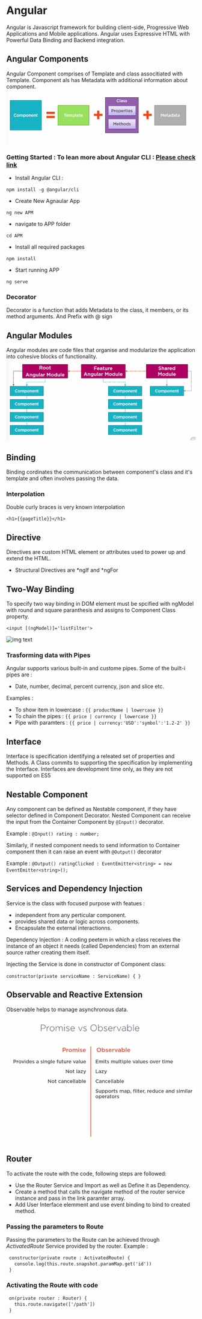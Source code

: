 # Angular
Angular is Javascript framework for building client-side, Progressive Web Applications and Mobile applications. Angular uses Expressive HTML with Powerful Data Binding and Backend integration.

## Angular Components

Angular Component comprises of Template and class associtiated with Template. Component als has Metadata with additional information about component.
![img text](https://github.com/milindchavan12/Angular/blob/master/Assets/AngularCompoent.png)


### Getting Started : To lean more about Angular CLI : [Please check link](https://github.com/milindchavan12/Angular/tree/master/AngularCLI)
- Install Angular CLI : 
```node
npm install -g @angular/cli
```
- Create New Agnaular App
```node
ng new APM
```
- navigate to APP folder
```node
cd APM
```
- Install all required packages
```node
npm install
```
- Start running APP
```node
ng serve
```

### Decorator 
Decorator is a function that adds Metadata to the class, it members, or its method arguments. And Prefix with @ sign

## Angular Modules
Angular modules are code files that organise and modularize the application into cohesive blocks of functionality. 
![img text](https://github.com/milindchavan12/Angular/blob/master/Assets/Modules.png)

## Binding
Binding cordinates the communication between component's class and it's template and often involves passing the data.

### Interpolation 
Double curly braces is very known interpolation

```node
<h1>{{pageTitle}}</h1>
```

## Directive
Directives are custom HTML element or attributes used to power up and extend the HTML.
- Structural Directives are *ngIf and *ngFor

## Two-Way Binding
To specify two way binding in DOM element must be spcified with ngModel with round and square paranthesis and assigns to Component Class property.

```node
<input [(ngModel)]='listFilter'>
```
![img text](https://pbs.twimg.com/media/DiA1748X4AILZzC.jpg)

### Trasforming data with Pipes
Angular supports various built-in and custome pipes. Some of the built-i pipes are :
- Date, number, decimal, percent currency, json and slice etc.

Examples :
- To show item in lowercase : `{{ productName | lowercase }}`
- To chain the pipes : `{{ price | currency | lowercase }}`
- Pipe with paramters : `{{ price | currency:'USD':'symbol':'1.2-2' }}`

## Interface
Interface is specification identifying a releated set of properties and Methods. A Class commits to supporting the specification by implementing the Interface. Interfaces are development time only, as they are not supported on ES5

## Nestable Component
Any component can be defined as Nestable component, if they have selector defined in Component Decorator. Nested Component can receive the input from the Container Component by `@Input()` decorator.

Example : `@Input() rating : number;`

Similarly, if nested component needs to send information to Container component then it can raise an event with `@Output()` decorator

Example : `@Output() ratingClicked : EventEmitter<string> = new EventEmitter<string>();`

## Services and Dependency Injection
Service is the class with focused purpose with featues :
 - independent from any perticular component.
 - provides shared data or logic across components.
 - Encapsulate the external interactionns.

Dependency Injection : A coding peetern in which a class receives the instance of an object it needs (called Dependencies) from an external source rather creating them itself.

Injecting the Service is done in constructor of Component class:

`constructor(private serviceName : ServiceName) {
 }
`

## Observable and Reactive Extension
Observable helps to manage asynchronous data.

![img text](https://github.com/milindchavan12/Angular/blob/master/Assets/promiseobserv.png)

## Router
To activate the route with the code, following steps are followed:
- Use the Router Service and Import as well as Define it as Dependency.
- Create a method that calls the navigate method of the router service instance and pass in the link paramter array.
- Add User Interface elemment and use event binding to bind to created method.

### Passing the parameters to Route
Passing the parameters to the Route can be achieved through *ActivatedRoute* Service provided by the router. 
Example :

```angular
 constructor(private route : ActivatedRoute) {
   console.log(this.route.snapshot.paramMap.get('id'))
 }
```
### Activating the Route with code
```angular
 on(private router : Router) {
   this.route.navigate(['/path'])
 }
```
